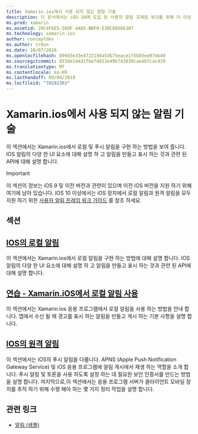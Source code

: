 ```yaml
---
title: Xamarin.ios에서 사용 되지 않는 알림 기술
description: 이 문서에서는 iOS 10에 도입 된 사용자 알림 프레임 워크를 위해 더 이상 사용 되지 않는 iOS 알림 기술에 대해 설명 합니다.
ms.prod: xamarin
ms.assetid: 20C4F6E5-56DF-4A85-BBF0-E38C88586307
ms.technology: xamarin-ios
author: conceptdev
ms.author: crdun
ms.date: 10/07/2016
ms.openlocfilehash: 899d3e33e4722194a53b75eace1f5b03ee07eb40
ms.sourcegitcommit: 933de144d1fbe7d412e49b743839cae4bfcac439
ms.translationtype: MT
ms.contentlocale: ko-KR
ms.lasthandoff: 09/04/2019
ms.locfileid: "70282363"
---
```

# <a name="deprecated-notification-technologies-in-xamarinios"></a>Xamarin.ios에서 사용 되지 않는 알림 기술

이 섹션에서는 Xamarin.ios에서 로컬 및 푸시 알림을 구현 하는 방법을 보여 줍니다. IOS 알림의 다양 한 UI 요소에 대해 설명 하 고 알림을 만들고 표시 하는 것과 관련 된 API에 대해 설명 합니다.

> [!IMPORTANT]
> 이 섹션의 정보는 iOS 9 및 이전 버전과 관련이 있으며 이전 iOS 버전을 지원 하기 위해 여기에 남아 있습니다. IOS 10 이상에서는 iOS 장치에서 로컬 알림과 원격 알림을 모두 지원 하기 위한 [사용자 알림 프레임 워크 가이드](~/ios/platform/user-notifications/index.md) 를 참조 하세요.

## <a name="sections"></a>섹션

<a name="Local Notifications In iOS" />

## <a name="local-notifications-in-ioslocal-notifications-in-iosmd"></a>[IOS의 로컬 알림](local-notifications-in-ios.md)

이 섹션에서는 Xamarin.ios에서 로컬 알림을 구현 하는 방법에 대해 설명 합니다. IOS 알림의 다양 한 UI 요소에 대해 설명 하 고 알림을 만들고 표시 하는 것과 관련 된 API에 대해 설명 합니다.

<a name="Local Notifications Walkthrough" />

## <a name="walkthrough---using-local-notifications-in-xamarinioslocal-notifications-in-ios-walkthroughmd"></a>[연습 - Xamarin.iOS에서 로컬 알림 사용](local-notifications-in-ios-walkthrough.md)

이 섹션에서는 Xamarin.ios 응용 프로그램에서 로컬 알림을 사용 하는 방법을 안내 합니다. 앱에서 수신 될 때 경고를 표시 하는 알림을 만들고 게시 하는 기본 사항을 설명 합니다.

<a name="Remote Notifications In iOS" />

## <a name="remote-notifications-in-iosremote-notifications-in-iosmd"></a>[IOS의 원격 알림](remote-notifications-in-ios.md)

이 섹션에서는 iOS의 푸시 알림을 다룹니다. APNS (Apple Push Notification Gateway Service) 및 iOS 응용 프로그램에 알림 게시에서 재생 하는 역할을 소개 합니다. 푸시 알림 및 토론을 사용 하도록 설정 하는 데 필요한 보안 인증서를 만드는 방법을 설명 합니다. 마지막으로,이 섹션에서는 응용 프로그램 서버가 클라이언트 모바일 장치를 추적 하기 위해 수행 해야 하는 몇 가지 정리 작업을 설명 합니다.

## <a name="related-links"></a>관련 링크

- [알림 (샘플)](https://docs.microsoft.com/samples/xamarin/ios-samples/notifications)
